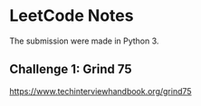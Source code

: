 # LeetCode Notes

The submission were made in Python 3.

## Challenge 1: Grind 75

https://www.techinterviewhandbook.org/grind75
